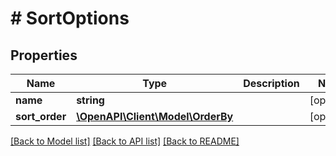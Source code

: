 # # SortOptions

## Properties

Name | Type | Description | Notes
------------ | ------------- | ------------- | -------------
**name** | **string** |  | [optional]
**sort_order** | [**\OpenAPI\Client\Model\OrderBy**](OrderBy.md) |  | [optional]

[[Back to Model list]](../../README.md#models) [[Back to API list]](../../README.md#endpoints) [[Back to README]](../../README.md)
